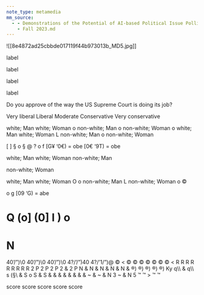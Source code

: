 ```yaml
---
note_type: metamedia
mm_source:
  - - Demonstrations of the Potential of AI-based Political Issue Polling · Issue 5.4
    - Fall 2023.md
---
```


![[8e4872ad25cbbde017119f44b973013b_MD5.jpg]]

label

label

label

label

Do you approve of the way the US Supreme Court is doing its job?

Very liberal Liberal Moderate Conservative Very conservative

white; Man
white; Woman o
non-white; Man o
non-white; Woman o
white; Man
white; Woman L
non-white; Man o
non-white; Woman

[ ] § o § @ ? o f
[G¥ ‘0€) = obe [0€ ‘9T) = obe

white; Man
white; Woman
non-white; Man

non-white; Woman

white; Man
white; Woman O o
non-white; Man L
non-white; Woman o ©

o
g
[09 ‘G) = abe

Q
(o]
(0]
I
)
o
=
N
=
40’\/”)\\0 40’\/”)\\0 40’\/”)\\0 4?/’\/”)40 4?/’1/”)\@
© < © © © © © © © <
R R R R R R R R R
2 P 2 P 2 P 2 & 2 P
N & N & N & N & N &
®) ®) ®) ®) ®)
Ky q\\\ & q\\\ s (§\ & S o S
& S & & & & & & & &
~ & ~ & N 3 ~ & N 5
™ ™ > ™ ™

score score score score score

